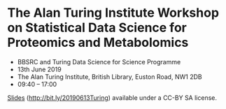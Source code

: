# The Alan Turing Institute Workshop on Statistical Data Science for Proteomics and Metabolomics

- BBSRC and Turing Data Science for Science Programme
- 13th June 2019
- The Alan Turing Institute, British Library, Euston Road, NW1 2DB
- 09:40 – 17:00

[Slides](https://github.com/lgatto/2019_06_13_StatDS_Turing/blob/master/slides.pdf)
(http://bit.ly/20190613Turing) available under a CC-BY SA license.


